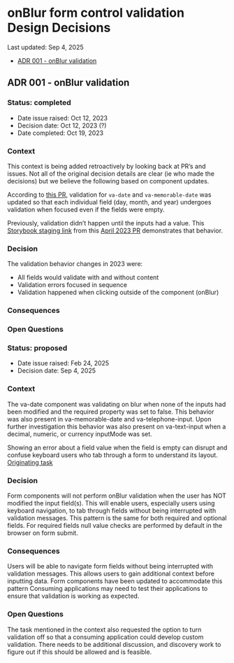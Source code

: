 
# onBlur form control validation Design Decisions
Last updated: Sep 4, 2025

- [ADR 001 - onBlur validation](#ADR-001---onBlur-validation)

## ADR 001 - onBlur validation

### Status: completed

- Date issue raised: Oct 12, 2023
- Decision date: Oct 12, 2023 (?)
- Date completed: Oct 19, 2023

### Context

This context is being added retroactively by looking back at PR’s and issues. Not all of the original decision details are clear (ie who made the decisions) but we believe the following based on component updates.

According to [this PR](https://github.com/department-of-veterans-affairs/component-library/pull/922), validation for `va-date` and `va-memorable-date` was updated so that each individual field (day, month, and year) undergoes validation when focused even if the fields were empty.

Previously, validation didn’t happen until the inputs had a value. This [Storybook staging link](https://1665-memorable-date-default-value--60f9b557105290003b387cd5.chromatic.com/?path=/docs/components-va-memorable-date--default) from this [April 2023 PR](https://github.com/department-of-veterans-affairs/component-library/pull/685) demonstrates that behavior.

### Decision

The validation behavior changes in 2023 were:

- All fields would validate with and without content
- Validation errors focused in sequence
- Validation happened when clicking outside of the component (onBlur)

### Consequences

### Open Questions


### Status: proposed

- Date issue raised: Feb 24, 2025
- Decision date: Sep 4, 2025

### Context
The va-date component was validating on blur when none of the inputs had been modified and the required property was set to false. This behavior was also present in va-memorable-date and va-telephone-input. Upon further investigation this behavior was also present on va-text-input when a decimal, numeric, or currency inputMode was set. 

Showing an error about a field value when the field is empty can disrupt and confuse keyboard users who tab through a form to understand its layout. 
[Originating task](https://github.com/department-of-veterans-affairs/vets-design-system-documentation/issues/3854) 

### Decision
Form components will not perform onBlur validation when the user has NOT modified the input field(s). This will enable users, especially users using keyboard navigation, to tab through fields without being interrupted with validation messages. 
This pattern is the same for both required and optional fields. For required fields null value checks are performed by default in the browser on form submit.


### Consequences
Users will be able to navigate form fields without being interrupted with validation messages. This allows users to gain additional context before inputting data.
Form components have been updated to accommodate this pattern
Consuming applications may need to test their applications to ensure that validation is working as expected.


### Open Questions
The task mentioned in the context also requested the option to turn validation off so that a consuming application could develop custom validation. There needs to be additional discussion, and discovery work to figure out if this should be allowed and is feasible. 
